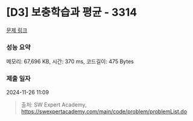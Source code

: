 # [D3] 보충학습과 평균 - 3314 

[문제 링크](https://swexpertacademy.com/main/code/problem/problemDetail.do?contestProbId=AWBnA2jaxDsDFAWr) 

### 성능 요약

메모리: 67,696 KB, 시간: 370 ms, 코드길이: 475 Bytes

### 제출 일자

2024-11-26 11:09



> 출처: SW Expert Academy, https://swexpertacademy.com/main/code/problem/problemList.do